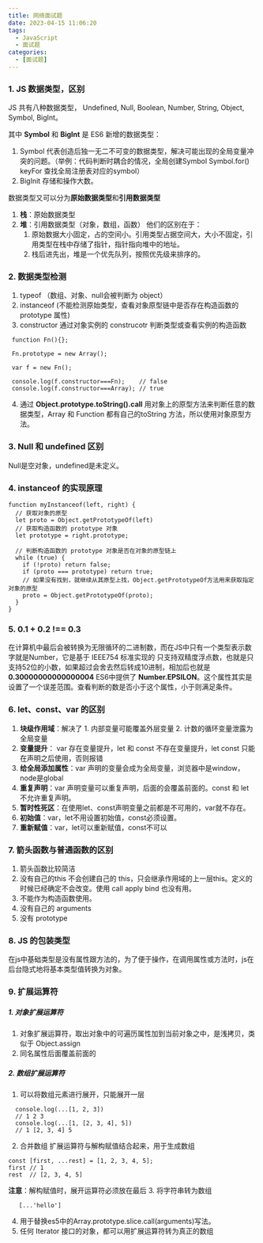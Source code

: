 ```yaml
---
title: 网络面试题
date: 2023-04-15 11:06:20
tags:
  - JavaScript
  - 面试题
categories:
  - [面试题]
---
```


### 1. JS 数据类型，区别
JS 共有八种数据类型， Undefined, Null, Boolean, Number, String, Object, Symbol, BigInt。

其中 **Symbol** 和 **BigInt** 是 ES6 新增的数据类型：

1. Symbol 代表创造后独一无二不可变的数据类型，解决可能出现的全局变量冲突的问题。（举例：代码判断时耦合的情况，全局创建Symbol Symbol.for() keyFor 查找全局注册表对应的symbol）
2. BigInit 存储和操作大数。

数据类型又可以分为**原始数据类型**和**引用数据类型**
1. **栈**：原始数据类型
2. **堆**：引用数据类型（对象，数组，函数）
  他们的区别在于：
    1. 原始数据大小固定，占的空间小。引用类型占据空间大，大小不固定，引用类型在栈中存储了指针，指针指向堆中的地址。
    2. 栈后进先出，堆是一个优先队列，按照优先级来排序的。
  
### 2. 数据类型检测
1. typeof （数组、对象、null会被判断为 object）
2. instanceof (不能检测原始类型，查看对象原型链中是否存在构造函数的 prototype 属性)
3. constructor 通过对象实例的 construcotr 判断类型或查看实例的构造函数
  ```
   function Fn(){};
 
   Fn.prototype = new Array();

   var f = new Fn();

   console.log(f.constructor===Fn);    // false
   console.log(f.constructor===Array); // true
  ```
4. 通过 **Object.prototype.toString().call** 用对象上的原型方法来判断任意的数据类型，Array 和 Function 都有自己的toString 方法，所以使用对象原型方法。


### 3. Null 和 undefined 区别
Null是空对象，undefined是未定义。

### 4. instanceof 的实现原理
```
function myInstanceof(left, right) {
  // 获取对象的原型
  let proto = Object.getPrototypeOf(left)
  // 获取构造函数的 prototype 对象
  let prototype = right.prototype; 
 
  // 判断构造函数的 prototype 对象是否在对象的原型链上
  while (true) {
    if (!proto) return false;
    if (proto === prototype) return true;
    // 如果没有找到，就继续从其原型上找，Object.getPrototypeOf方法用来获取指定对象的原型
    proto = Object.getPrototypeOf(proto);
  }
}

```

### 5. 0.1 + 0.2 !== 0.3
在计算机中最后会被转换为无限循环的二进制数，而在JS中只有一个类型表示数字就是Number，它是基于 IEEE754 标准实现的
只支持双精度浮点数，也就是只支持52位的小数，如果超过会舍去然后转成10进制，相加后也就是 **0.30000000000000004** 
ES6中提供了 **Number.EPSILON**。这个属性其实是设置了一个误差范围。查看判断的数是否小于这个属性，小于则满足条件。

### 6. let、const、var 的区别
1. **块级作用域**：解决了 1. 内部变量可能覆盖外层变量 2. 计数的循环变量泄露为全局变量
2. **变量提升**： var 存在变量提升，let 和 const 不存在变量提升，let const 只能在声明之后使用，否则报错
3. **给全局添加属性**：var 声明的变量会成为全局变量，浏览器中是window，node是global
4. **重复声明**：var 声明变量可以重复声明，后面的会覆盖前面的。const 和 let 不允许重复声明。
5. **暂时性死区**：在使用let、const声明变量之前都是不可用的，var就不存在。
6. **初始值**：var，let不用设置初始值，const必须设置。
7. **重新赋值**：var，let可以重新赋值，const不可以

### 7. 箭头函数与普通函数的区别
1. 箭头函数比较简洁
2. 没有自己的this
   不会创建自己的 this，只会继承作用域的上一层this。定义的时候已经确定不会改变。使用 call apply bind 也没有用。
3. 不能作为构造函数使用。
4. 没有自己的 arguments
5. 没有 prototype

### 8. JS 的包装类型
在js中基础类型是没有属性跟方法的，为了便于操作，在调用属性或方法时，js在后台隐式地将基本类型值转换为对象。


### 9. 扩展运算符
##### 1. 对象扩展运算符
   1. 对象扩展运算符，取出对象中的可遍历属性加到当前对象之中，是浅拷贝，类似于 Object.assign
   2. 同名属性后面覆盖前面的

##### 2. 数组扩展运算符
1. 可以将数组元素进行展开，只能展开一层
```
  console.log(...[1, 2, 3])
  // 1 2 3
  console.log(...[1, [2, 3, 4], 5])
  // 1 [2, 3, 4] 5
```
2. 合并数组
  扩展运算符与解构赋值结合起来，用于生成数组
  ```
  const [first, ...rest] = [1, 2, 3, 4, 5];
  first // 1
  rest  // [2, 3, 4, 5]
  ```
  **注意**：解构赋值时，展开运算符必须放在最后
3. 将字符串转为数组
```
   [...'hello']
```

4. 用于替换es5中的Array.prototype.slice.call(arguments)写法。
5. 任何 Iterator 接口的对象，都可以用扩展运算符转为真正的数组